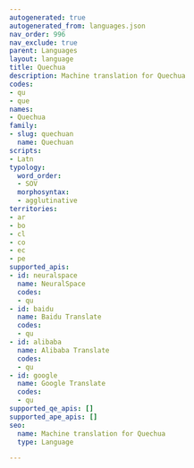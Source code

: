 ```yaml
---
autogenerated: true
autogenerated_from: languages.json
nav_order: 996
nav_exclude: true
parent: Languages
layout: language
title: Quechua
description: Machine translation for Quechua
codes:
- qu
- que
names:
- Quechua
family:
- slug: quechuan
  name: Quechuan
scripts:
- Latn
typology:
  word_order:
  - SOV
  morphosyntax:
  - agglutinative
territories:
- ar
- bo
- cl
- co
- ec
- pe
supported_apis:
- id: neuralspace
  name: NeuralSpace
  codes:
  - qu
- id: baidu
  name: Baidu Translate
  codes:
  - qu
- id: alibaba
  name: Alibaba Translate
  codes:
  - qu
- id: google
  name: Google Translate
  codes:
  - qu
supported_qe_apis: []
supported_ape_apis: []
seo:
  name: Machine translation for Quechua
  type: Language

---
```


